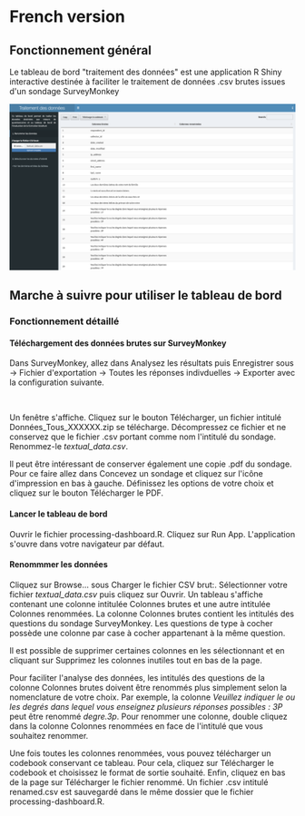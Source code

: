 # French version

## Fonctionnement général

Le tableau de bord "traitement des données" est une application R Shiny interactive destinée à faciliter le traitement de données .csv brutes issues d'un sondage SurveyMonkey

![alt text](screenshot_traitement_donnees.png)

## Marche à suivre pour utiliser le tableau de bord

### Fonctionnement détaillé

#### Téléchargement des données brutes sur SurveyMonkey

Dans SurveyMonkey, allez dans Analysez les résultats puis Enregistrer sous -> Fichier d'exportation -> Toutes les réponses indivduelles -> Exporter avec la configuration suivante.

<center>
  <img src="https://i.imgur.com/mmIrvC5.png" alt="" width="500"/>
</center>

Un fenêtre s'affiche. Cliquez sur le bouton Télécharger, un fichier intitulé Données_Tous_XXXXXX.zip se télécharge. Décompressez ce fichier et ne conservez que le fichier .csv portant comme nom l'intitulé du sondage. Renommez-le *textual_data.csv*.

Il peut être intéressant de conserver également une copie .pdf du sondage. Pour ce faire allez dans Concevez un sondage et cliquez sur l'icône d'impression en bas à gauche. Définissez les options de votre choix et cliquez sur le bouton Télécharger le PDF.

#### Lancer le tableau de bord

Ouvrir le fichier processing-dashboard.R. Cliquez sur Run App. L'application s'ouvre dans votre navigateur par défaut. 

#### Renommmer les données

Cliquez sur Browse... sous Charger le fichier CSV brut:. Sélectionner votre fichier *textual_data.csv* puis cliquez sur Ouvrir. Un tableau s'affiche contenant une colonne intitulée Colonnes brutes et une autre intitulée Colonnes renommées. La colonne Colonnes brutes contient les intitulés des questions du sondage SurveyMonkey. Les questions de type à cocher possède une colonne par case à cocher appartenant à la même question. 

Il est possible de supprimer certaines colonnes en les sélectionnant et en cliquant sur Supprimez les colonnes inutiles tout en bas de la page. 

Pour faciliter l'analyse des données, les intitulés des questions de la colonne Colonnes brutes doivent être renommés plus simplement selon la nomenclature de votre choix. Par exemple, la colonne *Veuillez indiquer le ou les degrés dans lequel vous enseignez plusieurs réponses possibles : 3P* peut être renommé *degre.3p*. Pour renommer une colonne, double cliquez dans la colonne Colonnes renommées en face de l'intitulé que vous souhaitez renommer.

Une fois toutes les colonnes renommées, vous pouvez télécharger un codebook conservant ce tableau. Pour cela, cliquez sur Télécharger le codebook et choisissez le format de sortie souhaité. Enfin, cliquez en bas de la page sur Télécharger le fichier renommé. Un fichier .csv intitulé renamed.csv est sauvegardé dans le même dossier que le fichier processing-dashboard.R. 





